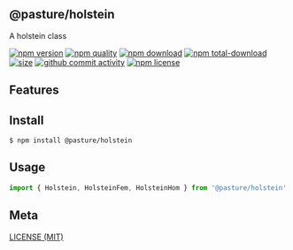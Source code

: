 ## @pasture/holstein
A holstein class

[![npm version][npm-image]][npm-url]
[![npm quality][quality-image]][quality-url]
[![npm download][download-image]][npm-url]
[![npm total-download][total-download-image]][npm-url]
[![size][size]][size-url]
[![github commit activity][commit-image]][github-url]
[![npm license][license-image]][npm-url]

[//]: <> (Shields)
[npm-image]: https://img.shields.io/npm/v/@pasture/holstein.svg?style=flat-square
[quality-image]: http://npm.packagequality.com/shield/@pasture/holstein.svg?style=flat-square
[download-image]: https://img.shields.io/npm/dm/@pasture/holstein.svg?style=flat-square
[total-download-image]:https://img.shields.io/npm/dt/@pasture/holstein.svg?style=flat-square
[license-image]: https://img.shields.io/npm/l/@pasture/holstein.svg?style=flat-square
[commit-image]: https://img.shields.io/github/commit-activity/y/hoyeungw/@pasture/holstein?style=flat-square
[size]: https://packagephobia.now.sh/badge?p=@pasture/holstein

[//]: <> (Link)
[npm-url]: https://npmjs.org/package/@pasture/holstein
[quality-url]: http://packagequality.com/#?package=@pasture/holstein
[github-url]: https://github.com/hoyeungw/@pasture/holstein
[size-url]: https://packagephobia.now.sh/result?p=@pasture/holstein

## Features

## Install
```console
$ npm install @pasture/holstein
```

## Usage
```js
import { Holstein, HolsteinFem, HolsteinHom } from '@pasture/holstein'
```

## Meta
[LICENSE (MIT)](/LICENSE)
